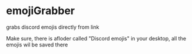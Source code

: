 # emojiGrabber
grabs discord emojis directly from link

Make sure, there is afloder called "Discord emojis" in your desktop, all the emojis wil be saved there
